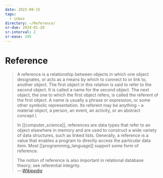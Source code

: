 ```yaml
---
date: 2023-09-15
tags:
  - inbox
directory: ~/Reference/
sr-due: 2024-01-28
sr-interval: 2
sr-ease: 245
---
```


# Reference

> A reference is a relationship between objects in which one object designates,
> or acts as a means by which to connect to or link to, another object. The
> first object in this relation is said to refer to the second object. It is
> called a name for the second object. The next object, the one to which the
> first object refers, is called the referent of the first object. A name is
> usually a phrase or expression, or some other symbolic representation. Its
> referent may be anything – a material object, a person, an event, an activity,
> or an abstract concept.\
>
> In [[computer_science]], references are data types that refer to an object
> elsewhere in memory and are used to construct a wide variety of data
> structures, such as linked lists. Generally, a reference is a value that
> enables a program to directly access the particular data item. Most
> [[programming_language]] support some form of reference.
>
> The notion of reference is also important in relational database theory; see
> referential integrity.\
> — <cite>[Wikipedia](https://en.wikipedia.org/wiki/Reference)</cite>
